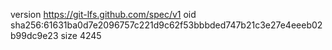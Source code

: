 version https://git-lfs.github.com/spec/v1
oid sha256:61631ba0d7e2096757c221d9c62f53bbbded747b21c3e27e4eeeb02b99dc9e23
size 4245
